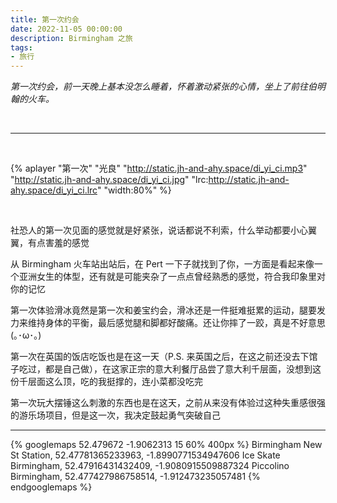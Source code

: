 ```yaml
---
title: 第一次约会
date: 2022-11-05 00:00:00
description: Birmingham 之旅
tags:
- 旅行
---
```


<em> 第一次约会，前一天晚上基本没怎么睡着，怀着激动紧张的心情，坐上了前往伯明翰的火车。 </em>

<br>

---

<br>

{% aplayer 
"第一次" 
"光良" 
"http://static.jh-and-ahy.space/di_yi_ci.mp3" 
"http://static.jh-and-ahy.space/di_yi_ci.jpg" 
"lrc:http://static.jh-and-ahy.space/di_yi_ci.lrc" 
"width:80%" 
%}

<br>

社恐人的第一次见面的感觉就是好紧张，说话都说不利索，什么举动都要小心翼翼，有点害羞的感觉

从 Birmingham 火车站出站后，在 Pert 一下子就找到了你，一方面是看起来像一个亚洲女生的体型，还有就是可能夹杂了一点点曾经熟悉的感觉，符合我印象里对你的记忆

第一次体验滑冰竟然是第一次和姜宝约会，滑冰还是一件挺难挺累的运动，腿要发力来维持身体的平衡，最后感觉腿和脚都好酸痛。还让你摔了一跤，真是不好意思(｡･ω･｡)

第一次在英国的饭店吃饭也是在这一天（P.S. 来英国之后，在这之前还没去下馆子吃过，都是自己做），在这家正宗的意大利餐厅品尝了意大利千层面，没想到这份千层面这么顶，吃的我挺撑的，连小菜都没吃完

第一次玩大摆锤这么刺激的东西也是在这天，之前从来没有体验过这种失重感很强的游乐场项目，但是这一次，我决定鼓起勇气突破自己

--- 

{% googlemaps 52.479672 -1.9062313 15 60% 400px %}
    Birmingham New St Station, 52.47781365233963, -1.8990771534947606
    Ice Skate Birmingham, 52.47916431432409, -1.9080915509887324
    Piccolino Birmingham, 52.477427986758514, -1.912473235057481
{% endgooglemaps %}
